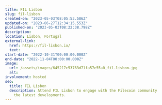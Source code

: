```yaml
---
title: FIL Lisbon
slug: fil-lisbon
created-on: "2023-05-03T08:05:53.586Z"
updated-on: "2023-06-27T12:34:15.553Z"
published-on: "2023-05-03T08:22:38.798Z"
description:
location: Lisbon, Portugal
external-link:
  href: https://fil-lisbon.io/
  text:
start-date: "2022-10-31T00:00:00.000Z"
end-date: "2022-11-04T00:00:00.000Z"
image:
  url: /assets/images/645217c53763d71fa57e55a0_fil-lisbon.jpg
  alt:
involvement: hosted
seo:
  title: FIL Lisbon
  description: Attend FIL Lisbon to engage with the Filecoin community and learn about
    the latest developments.
---
```

